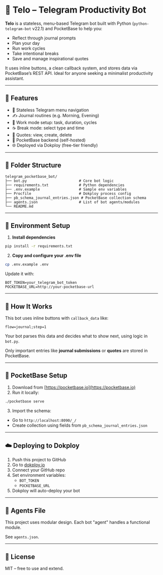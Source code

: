 # 🧠 Telo – Telegram Productivity Bot

**Telo** is a stateless, menu-based Telegram bot built with Python (`python-telegram-bot` v22.1) and PocketBase to help you:

- Reflect through journal prompts
- Plan your day
- Run work cycles
- Take intentional breaks
- Save and manage inspirational quotes

It uses inline buttons, a clean callback system, and stores data via PocketBase’s REST API. Ideal for anyone seeking a minimalist productivity assistant.

---

## 🚀 Features

- 🧭 Stateless Telegram menu navigation
- ✍️ Journal routines (e.g. Morning, Evening)
- 💼 Work mode setup: task, duration, cycles
- ☕ Break mode: select type and time
- 💬 Quotes: view, create, delete
- 🔌 PocketBase backend (self-hosted)
- 🌐 Deployed via Dokploy (free-tier friendly)

---

## 📂 Folder Structure

```
telegram_pocketbase_bot/
├── bot.py                        # Core bot logic
├── requirements.txt              # Python dependencies
├── .env.example                  # Sample env variables
├── Procfile                      # Dokploy process config
├── pb_schema_journal_entries.json # PocketBase collection schema
├── agents.json                   # List of bot agents/modules
└── README.md
```

---

## 🔧 Environment Setup

1. **Install dependencies**

```bash
pip install -r requirements.txt
```

2. **Copy and configure your .env file**

```bash
cp .env.example .env
```

Update it with:

```env
BOT_TOKEN=your_telegram_bot_token
POCKETBASE_URL=http://your-pocketbase-url
```

---

## 🧠 How It Works

This bot uses inline buttons with `callback_data` like:

```
flow=journal;step=1
```

Your bot parses this data and decides what to show next, using logic in `bot.py`.

Only important entries like **journal submissions** or **quotes** are stored in PocketBase.

---

## 💾 PocketBase Setup

1. Download from [https://pocketbase.io](https://pocketbase.io)
2. Run it locally:

```bash
./pocketbase serve
```

3. Import the schema:

- Go to `http://localhost:8090/_/`
- Create collection using fields from `pb_schema_journal_entries.json`

---

## ☁️ Deploying to Dokploy

1. Push this project to GitHub
2. Go to [dokploy.io](https://dokploy.io)
3. Connect your GitHub repo
4. Set environment variables:
   - `BOT_TOKEN`
   - `POCKETBASE_URL`
5. Dokploy will auto-deploy your bot

---

## 🤖 Agents File

This project uses modular design. Each bot "agent" handles a functional module.

See `agents.json`.

---

## 📄 License

MIT – free to use and extend.
